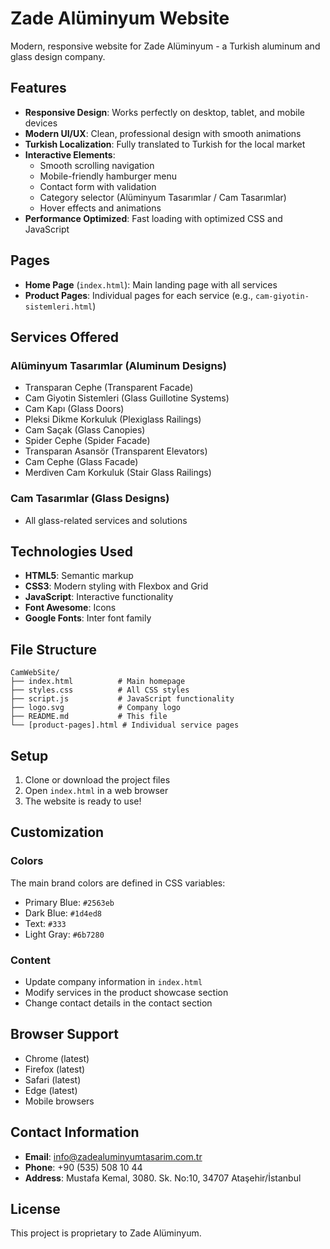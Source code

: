 # Zade Alüminyum Website

Modern, responsive website for Zade Alüminyum - a Turkish aluminum and glass design company.

## Features

- **Responsive Design**: Works perfectly on desktop, tablet, and mobile devices
- **Modern UI/UX**: Clean, professional design with smooth animations
- **Turkish Localization**: Fully translated to Turkish for the local market
- **Interactive Elements**: 
  - Smooth scrolling navigation
  - Mobile-friendly hamburger menu
  - Contact form with validation
  - Category selector (Alüminyum Tasarımlar / Cam Tasarımlar)
  - Hover effects and animations
- **Performance Optimized**: Fast loading with optimized CSS and JavaScript

## Pages

- **Home Page** (`index.html`): Main landing page with all services
- **Product Pages**: Individual pages for each service (e.g., `cam-giyotin-sistemleri.html`)

## Services Offered

### Alüminyum Tasarımlar (Aluminum Designs)
- Transparan Cephe (Transparent Facade)
- Cam Giyotin Sistemleri (Glass Guillotine Systems)
- Cam Kapı (Glass Doors)
- Pleksi Dikme Korkuluk (Plexiglass Railings)
- Cam Saçak (Glass Canopies)
- Spider Cephe (Spider Facade)
- Transparan Asansör (Transparent Elevators)
- Cam Cephe (Glass Facade)
- Merdiven Cam Korkuluk (Stair Glass Railings)

### Cam Tasarımlar (Glass Designs)
- All glass-related services and solutions

## Technologies Used

- **HTML5**: Semantic markup
- **CSS3**: Modern styling with Flexbox and Grid
- **JavaScript**: Interactive functionality
- **Font Awesome**: Icons
- **Google Fonts**: Inter font family

## File Structure

```
CamWebSite/
├── index.html          # Main homepage
├── styles.css          # All CSS styles
├── script.js           # JavaScript functionality
├── logo.svg            # Company logo
├── README.md           # This file
└── [product-pages].html # Individual service pages
```

## Setup

1. Clone or download the project files
2. Open `index.html` in a web browser
3. The website is ready to use!

## Customization

### Colors
The main brand colors are defined in CSS variables:
- Primary Blue: `#2563eb`
- Dark Blue: `#1d4ed8`
- Text: `#333`
- Light Gray: `#6b7280`

### Content
- Update company information in `index.html`
- Modify services in the product showcase section
- Change contact details in the contact section

## Browser Support

- Chrome (latest)
- Firefox (latest)
- Safari (latest)
- Edge (latest)
- Mobile browsers

## Contact Information

- **Email**: info@zadealuminyumtasarim.com.tr
- **Phone**: +90 (535) 508 10 44
- **Address**: Mustafa Kemal, 3080. Sk. No:10, 34707 Ataşehir/İstanbul

## License

This project is proprietary to Zade Alüminyum. 